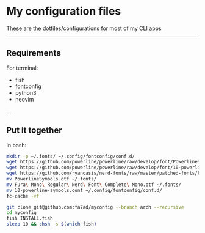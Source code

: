 # My configuration files

These are the dotfiles/configurations for most of my CLI apps

---

## Requirements
For terminal:

* fish
* fontconfig
* python3
* neovim

...

## Put it together
In bash:

```bash
mkdir -p ~/.fonts/ ~/.config/fontconfig/conf.d/
wget https://github.com/powerline/powerline/raw/develop/font/PowerlineSymbols.otf
wget https://github.com/powerline/powerline/raw/develop/font/10-powerline-symbols.conf
wget https://github.com/ryanoasis/nerd-fonts/raw/master/patched-fonts/FiraMono/Regular/complete/Fura%20Mono%20Regular%20Nerd%20Font%20Complete%20Mono.otf
mv PowerlineSymbols.otf ~/.fonts/
mv Fura\ Mono\ Regular\ Nerd\ Font\ Complete\ Mono.otf ~/.fonts/
mv 10-powerline-symbols.conf ~/.config/fontconfig/conf.d/
fc-cache -vf

git clone git@github.com:fa7ad/myconfig --branch arch --recursive
cd myconfig
fish INSTALL.fish
sleep 10 && chsh -s $(which fish)
```

